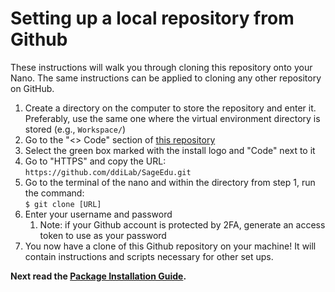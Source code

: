 # Setting up a local repository from Github

These instructions will walk you through cloning this repository onto your Nano. The same instructions can be applied to cloning any other repository on GitHub.

1. Create a directory on the computer to store the repository and enter it. Preferably, use the same one where the virtual environment directory is stored (e.g., `Workspace/`)
2. Go to the "<> Code" section of [this repository](https://github.com/ddiLab/SageEdu)
3. Select the green box marked with the install logo and "Code" next to it
4. Go to "HTTPS" and copy the URL:  
     `https://github.com/ddiLab/SageEdu.git`
5. Go to the terminal of the nano and within the directory from step 1, run the command:  
     `$ git clone [URL]`
6. Enter your username and password
     1. Note: if your Github account is protected by 2FA, generate an access token to use as your password
7. You now have a clone of this Github repository on your machine! It will contain instructions and scripts necessary for other set ups.

**Next read the [Package Installation Guide](https://github.com/ddiLab/SageEdu/blob/main/setup/general/PackageInstallationGuide.md).**


